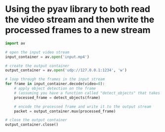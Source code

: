 # Using the pyav library to both read the video stream and then write the processed frames to a new stream

```python
import av

# open the input video stream
input_container = av.open('input.mp4')

# create the output container
output_container = av.open('udp://127.0.0.1:1234', 'w')

# loop through the frames in the input stream
for frame in input_container.decode(video=0):
    # apply object detection on the frame
    # (assuming you have a function called "detect_objects" that takes a frame and returns a processed frame)
    processed_frame = detect_objects(frame)

    # encode the processed frame and write it to the output stream
    packet = output_container.mux(processed_frame)

# close the output container
output_container.close()

```
